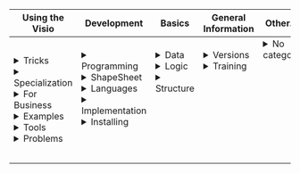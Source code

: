 |Using the Visio|Development|Basics|General Information|Other…|
|--------------|-----------|------------|------------|------------|
|<details><summary>Tricks</summary></details> <details><summary>Specialization</summary><a class="rubr3" target="new" href="https://visioport.ru/navi/review_vs_faq.php?id=15">SharePoint</a><br><a class="rubr3" target="new" href="https://visioport.ru/navi/review_vs_faq.php?id=16">Workflows</a><br><a class="rubr3" target="new" href="https://visioport.ru/navi/review_vs_faq.php?id=17">Data</a><br><a class="rubr3" target="new" href="https://visioport.ru/navi/review_vs_faq.php?id=18">Structures</a><br><a class="rubr3" target="new" href="https://surrogate-tm.github.io/helpful/folder/19">Themes</a><br><a class="rubr3" target="new" href="https://visioport.ru/navi/review_vs_faq.php?id=20">Reports</a><br><a class="rubr3" target="new" href="https://visioport.ru/navi/review_vs_faq.php?id=21">Stencils</a><br><a class="rubr3" target="new" href="https://visioport.ru/navi/review_vs_faq.php?id=29">Validation</a><br><a class="rubr3" target="new" href="https://visioport.ru/navi/review_vs_faq.php?id=31">Interface</a><br><a class="rubr3" target="new" href="https://visioport.ru/navi/review_vs_faq.php?id=34">For IT</a><br><a class="rubr3" target="new" href="https://visioport.ru/navi/review_vs_faq.php?id=43">Maps</a><br><a class="rubr3" target="new" href="https://visioport.ru/navi/review_vs_faq.php?id=115">Like 3D</a><br><a class="rubr3" target="new" href="https://visioport.ru/navi/review_vs_faq.php?id=125">Floor plans</a></details> <details><summary>For Business</summary><a class="rubr3" target="new" href="https://visioport.ru/navi/review_vs_faq.php?id=11">Management</a><br><a class="rubr3" target="new" href="https://visioport.ru/navi/review_vs_faq.php?id=12">OrgCharts</a><br><a class="rubr3" target="new" href="https://visioport.ru/navi/review_vs_faq.php?id=13">Business processes</a><br><a class="rubr3" target="new" href="https://visioport.ru/navi/review_vs_faq.php?id=14">Gantt charts</a><br><a class="rubr3" target="new" href="https://visioport.ru/navi/review_vs_faq.php?id=44">Experience</a><br></details> <details><summary>Examples</summary></details> <details><summary>Tools</summary></details> <details><summary>Problems</summary></details>|<details><summary>Programming</summary></details> <details><summary>ShapeSheet</summary></details> <details><summary>Languages</summary></details><details><summary>Implementation</summary></details> <details><summary>Installing</summary></details> <br><br>|<details><summary>Data</summary></details> <details><summary>Logic</summary></details> <details><summary>Structure</summary></details> <br><br><br><br><br>|<details><summary>Versions</summary></details> <details><summary>Training</summary></details><br><br><br><br><br><br><br>| <details><summary>No category</summary></details><br><br><br><br><br><br><br><br><br>|
